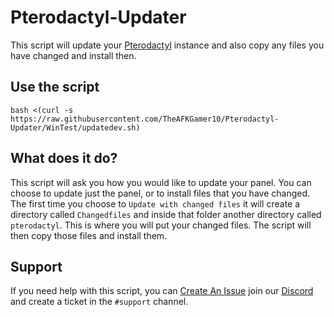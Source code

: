 # Pterodactyl-Updater
This script will update your [Pterodactyl](https://pterodactyl.io) instance and also copy any files you have changed and install then.

## Use the script 
```
bash <(curl -s https://raw.githubusercontent.com/TheAFKGamer10/Pterodactyl-Updater/WinTest/updatedev.sh)
```

## What does it do?
This script will ask you how you would like to update your panel. 
You can choose to update just the panel, or to install files that you have changed. The first time you choose to `Update with changed files` it will create a directory called `Changedfiles` and inside that folder another directory called `pterodactyl`. This is where you will put your changed files. The script will then copy those files and install them. 

## Support
If you need help with this script, you can [Create An Issue](https://github.com/TheAFKGamer10/Pterodactyl-Updater/issues) join our [Discord](https://afkhosting.win/discord) and create a ticket in the `#support` channel.
